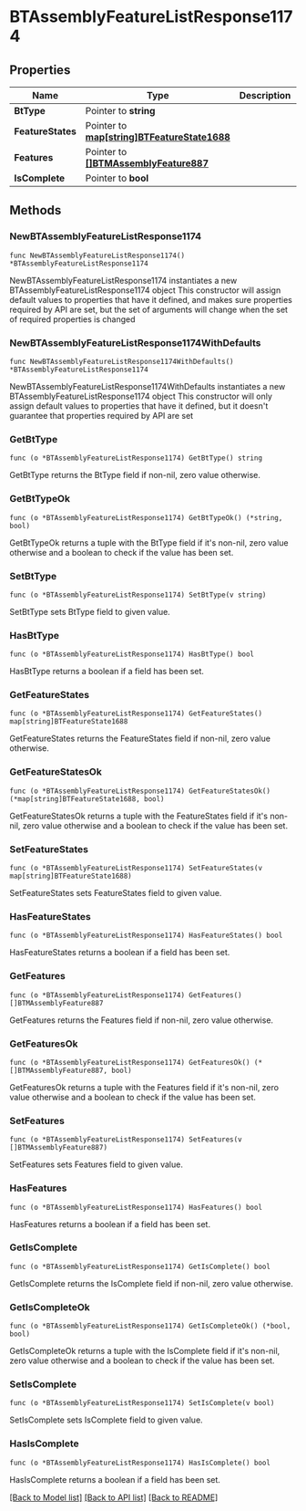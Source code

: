 # BTAssemblyFeatureListResponse1174

## Properties

Name | Type | Description | Notes
------------ | ------------- | ------------- | -------------
**BtType** | Pointer to **string** |  | [optional] 
**FeatureStates** | Pointer to [**map[string]BTFeatureState1688**](BTFeatureState1688.md) |  | [optional] 
**Features** | Pointer to [**[]BTMAssemblyFeature887**](BTMAssemblyFeature887.md) |  | [optional] 
**IsComplete** | Pointer to **bool** |  | [optional] 

## Methods

### NewBTAssemblyFeatureListResponse1174

`func NewBTAssemblyFeatureListResponse1174() *BTAssemblyFeatureListResponse1174`

NewBTAssemblyFeatureListResponse1174 instantiates a new BTAssemblyFeatureListResponse1174 object
This constructor will assign default values to properties that have it defined,
and makes sure properties required by API are set, but the set of arguments
will change when the set of required properties is changed

### NewBTAssemblyFeatureListResponse1174WithDefaults

`func NewBTAssemblyFeatureListResponse1174WithDefaults() *BTAssemblyFeatureListResponse1174`

NewBTAssemblyFeatureListResponse1174WithDefaults instantiates a new BTAssemblyFeatureListResponse1174 object
This constructor will only assign default values to properties that have it defined,
but it doesn't guarantee that properties required by API are set

### GetBtType

`func (o *BTAssemblyFeatureListResponse1174) GetBtType() string`

GetBtType returns the BtType field if non-nil, zero value otherwise.

### GetBtTypeOk

`func (o *BTAssemblyFeatureListResponse1174) GetBtTypeOk() (*string, bool)`

GetBtTypeOk returns a tuple with the BtType field if it's non-nil, zero value otherwise
and a boolean to check if the value has been set.

### SetBtType

`func (o *BTAssemblyFeatureListResponse1174) SetBtType(v string)`

SetBtType sets BtType field to given value.

### HasBtType

`func (o *BTAssemblyFeatureListResponse1174) HasBtType() bool`

HasBtType returns a boolean if a field has been set.

### GetFeatureStates

`func (o *BTAssemblyFeatureListResponse1174) GetFeatureStates() map[string]BTFeatureState1688`

GetFeatureStates returns the FeatureStates field if non-nil, zero value otherwise.

### GetFeatureStatesOk

`func (o *BTAssemblyFeatureListResponse1174) GetFeatureStatesOk() (*map[string]BTFeatureState1688, bool)`

GetFeatureStatesOk returns a tuple with the FeatureStates field if it's non-nil, zero value otherwise
and a boolean to check if the value has been set.

### SetFeatureStates

`func (o *BTAssemblyFeatureListResponse1174) SetFeatureStates(v map[string]BTFeatureState1688)`

SetFeatureStates sets FeatureStates field to given value.

### HasFeatureStates

`func (o *BTAssemblyFeatureListResponse1174) HasFeatureStates() bool`

HasFeatureStates returns a boolean if a field has been set.

### GetFeatures

`func (o *BTAssemblyFeatureListResponse1174) GetFeatures() []BTMAssemblyFeature887`

GetFeatures returns the Features field if non-nil, zero value otherwise.

### GetFeaturesOk

`func (o *BTAssemblyFeatureListResponse1174) GetFeaturesOk() (*[]BTMAssemblyFeature887, bool)`

GetFeaturesOk returns a tuple with the Features field if it's non-nil, zero value otherwise
and a boolean to check if the value has been set.

### SetFeatures

`func (o *BTAssemblyFeatureListResponse1174) SetFeatures(v []BTMAssemblyFeature887)`

SetFeatures sets Features field to given value.

### HasFeatures

`func (o *BTAssemblyFeatureListResponse1174) HasFeatures() bool`

HasFeatures returns a boolean if a field has been set.

### GetIsComplete

`func (o *BTAssemblyFeatureListResponse1174) GetIsComplete() bool`

GetIsComplete returns the IsComplete field if non-nil, zero value otherwise.

### GetIsCompleteOk

`func (o *BTAssemblyFeatureListResponse1174) GetIsCompleteOk() (*bool, bool)`

GetIsCompleteOk returns a tuple with the IsComplete field if it's non-nil, zero value otherwise
and a boolean to check if the value has been set.

### SetIsComplete

`func (o *BTAssemblyFeatureListResponse1174) SetIsComplete(v bool)`

SetIsComplete sets IsComplete field to given value.

### HasIsComplete

`func (o *BTAssemblyFeatureListResponse1174) HasIsComplete() bool`

HasIsComplete returns a boolean if a field has been set.


[[Back to Model list]](../README.md#documentation-for-models) [[Back to API list]](../README.md#documentation-for-api-endpoints) [[Back to README]](../README.md)



